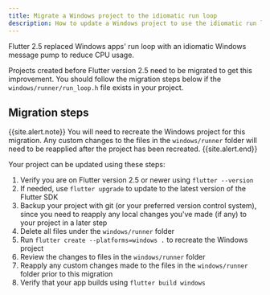 ```yaml
---
title: Migrate a Windows project to the idiomatic run loop
description: How to update a Windows project to use the idiomatic run loop
---
```


Flutter 2.5 replaced Windows apps' run loop with an idiomatic
Windows message pump to reduce CPU usage.

Projects created before Flutter version 2.5 need to be
migrated to get this improvement. You should follow the
migration steps below if the `windows/runner/run_loop.h`
file exists in your project.

## Migration steps

{{site.alert.note}}
  You will need to recreate the Windows project for this
  migration. Any custom changes to the files in the
  `windows/runner` folder will need to be reapplied after
  the project has been recreated.
{{site.alert.end}}

Your project can be updated using these steps:

1. Verify you are on Flutter version 2.5 or newer using `flutter --version`
2. If needed, use `flutter upgrade` to update to the latest version of the
Flutter SDK
3. Backup your project with git (or your preferred version control system),
   since you need to reapply any local changes you've made (if any) to your
   project in a later step
4. Delete all files under the `windows/runner` folder
5. Run `flutter create --platforms=windows .` to recreate the Windows project
6. Review the changes to files in the `windows/runner` folder
7. Reapply any custom changes made to the files in the
`windows/runner` folder prior to this migration
8. Verify that your app builds using `flutter build windows`
